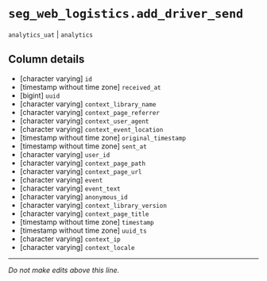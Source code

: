 # `seg_web_logistics.add_driver_send`
`analytics_uat` | `analytics`

## Column details
* [character varying] `id`
* [timestamp without time zone] `received_at`
* [bigint]    `uuid`
* [character varying] `context_library_name`
* [character varying] `context_page_referrer`
* [character varying] `context_user_agent`
* [character varying] `context_event_location`
* [timestamp without time zone] `original_timestamp`
* [timestamp without time zone] `sent_at`
* [character varying] `user_id`
* [character varying] `context_page_path`
* [character varying] `context_page_url`
* [character varying] `event`
* [character varying] `event_text`
* [character varying] `anonymous_id`
* [character varying] `context_library_version`
* [character varying] `context_page_title`
* [timestamp without time zone] `timestamp`
* [timestamp without time zone] `uuid_ts`
* [character varying] `context_ip`
* [character varying] `context_locale`

-------------------------------------------------------------------------------
*Do not make edits above this line.*
